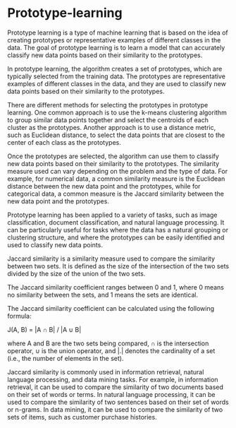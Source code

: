 # Prototype-learning

Prototype learning is a type of machine learning that is based on the idea of creating prototypes or representative examples of different classes in the data. The goal of prototype learning is to learn a model that can accurately classify new data points based on their similarity to the prototypes.

In prototype learning, the algorithm creates a set of prototypes, which are typically selected from the training data. The prototypes are representative examples of different classes in the data, and they are used to classify new data points based on their similarity to the prototypes.

There are different methods for selecting the prototypes in prototype learning. One common approach is to use the k-means clustering algorithm to group similar data points together and select the centroids of each cluster as the prototypes. Another approach is to use a distance metric, such as Euclidean distance, to select the data points that are closest to the center of each class as the prototypes.

Once the prototypes are selected, the algorithm can use them to classify new data points based on their similarity to the prototypes. The similarity measure used can vary depending on the problem and the type of data. For example, for numerical data, a common similarity measure is the Euclidean distance between the new data point and the prototypes, while for categorical data, a common measure is the Jaccard similarity between the new data point and the prototypes.

Prototype learning has been applied to a variety of tasks, such as image classification, document classification, and natural language processing. It can be particularly useful for tasks where the data has a natural grouping or clustering structure, and where the prototypes can be easily identified and used to classify new data points.

Jaccard similarity is a similarity measure used to compare the similarity between two sets. It is defined as the size of the intersection of the two sets divided by the size of the union of the two sets.

The Jaccard similarity coefficient ranges between 0 and 1, where 0 means no similarity between the sets, and 1 means the sets are identical.

The Jaccard similarity coefficient can be calculated using the following formula:

J(A, B) = |A ∩ B| / |A ∪ B|

where A and B are the two sets being compared, ∩ is the intersection operator, ∪ is the union operator, and |.| denotes the cardinality of a set (i.e., the number of elements in the set).

Jaccard similarity is commonly used in information retrieval, natural language processing, and data mining tasks. For example, in information retrieval, it can be used to compare the similarity of two documents based on their set of words or terms. In natural language processing, it can be used to compare the similarity of two sentences based on their set of words or n-grams. In data mining, it can be used to compare the similarity of two sets of items, such as customer purchase histories.









